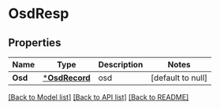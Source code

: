 # OsdResp

## Properties
Name | Type | Description | Notes
------------ | ------------- | ------------- | -------------
**Osd** | [***OsdRecord**](OsdRecord.md) | osd | [default to null]

[[Back to Model list]](../README.md#documentation-for-models) [[Back to API list]](../README.md#documentation-for-api-endpoints) [[Back to README]](../README.md)


